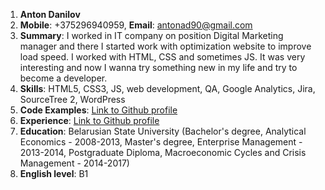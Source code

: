 1. **Anton Danilov**
2. **Mobile**: +375296940959, **Email**: antonad90@gmail.com
3. **Summary**: I worked in IT company on position Digital Marketing manager and there I started work with optimization website to improve load speed. I worked with HTML, CSS and sometimes JS. It was very interesting and now I wanna try something new in my life and try to become a developer.
4. **Skills**: HTML5, CSS3, JS, web development, QA, Google Analytics, Jira, SourceTree 2, WordPress
5. **Code Examples**: [Link to Github profile](https://github.com/adanilovAD90)
6. **Experience**: [Link to Github profile](https://github.com/adanilovAD90)
7. **Education**: Belarusian State University (Bachelor's degree, Analytical Economics - 2008-2013, Master's degree, Enterprise Management - 2013-2014, Postgraduate Diploma, Macroeconomic Cycles and Crisis Management - 2014-2017)
8. **English level**: B1